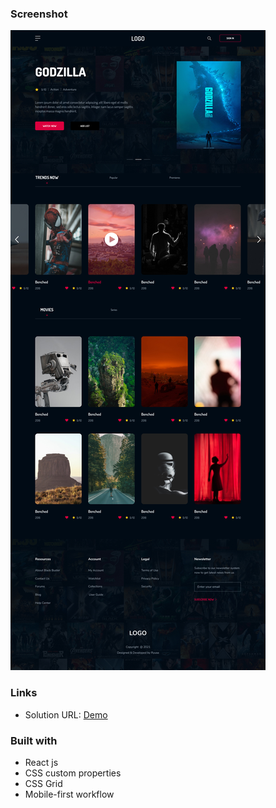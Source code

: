 
### **Screenshot**

![](./screenshots/screenshot-dektop.jpg)

### **Links**

- Solution URL: [Demo](https://movie-app-landing-page.netlify.app/)

### **Built with**

- React js
- CSS custom properties
- CSS Grid
- Mobile-first workflow